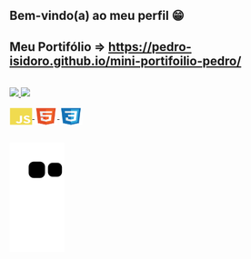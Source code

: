 ## Bem-vindo(a) ao meu perfil 😁
## Meu Portifólio => https://pedro-isidoro.github.io/mini-portifoilio-pedro/

<br>
 <div>
   <a href="https://github.com/pedro-isidoro">
   <img height="180em" src="https://github-readme-stats.vercel.app/api?username=pedro-isidoro&show_icons=true&theme=great-gatsby&include_all_commits=true&count_private=true"/>
   <img height="180em" src="https://github-readme-stats.vercel.app/api/top-langs/?username=pedro-isidoro&layout=compact&langs_count=6&theme=great-gatsby"/>

</div>
  <div style="display: inline_block"><br>
  <img align="center" alt="Js" height="30" width="40" src="https://raw.githubusercontent.com/devicons/devicon/master/icons/javascript/javascript-plain.svg">
  <img align="center" alt="HTML" height="30" width="40" src="https://raw.githubusercontent.com/devicons/devicon/master/icons/html5/html5-original.svg">
  <img align="center" alt="CSS" height="30" width="40" src="https://raw.githubusercontent.com/devicons/devicon/master/icons/css3/css3-original.svg">
</div>
<br>
<div> 
 
  ![Snake animation](https://github.com/pedro-isidoro/pedro-isidoro/blob/output/github-contribution-grid-snake.svg)

</div>
